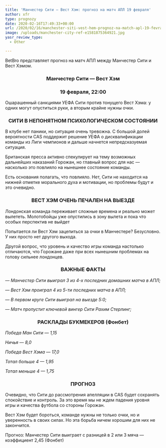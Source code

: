 ```yaml
---
title: 'Манчестер Сити — Вест Хэм: прогноз на матч АПЛ 19 февраля'
author: xfr
type: prognozy
date: 2020-02-16T17:49:33+00:00
url: /2020/02/16/manchester-siti-vest-hem-prognoz-na-match-apl-19-fevralya/
image: /uploads/manchester-city-ref-e1581875364921.jpg
yasr_review_type:
  - Other

---
```

BetBro представляет прогноз на матч АПЛ между Манчестер Сити и Вест Хэмом.

<h3 style="text-align: center">
  <strong>Манчестер Сити &#8212; Вест Хэм</strong>
</h3>

<h3 style="text-align: center">
  <strong>19 февраля, 22:00</strong>
</h3>

Ошарашенный санкциями УЕФА Сити против тонущего Вест Хэма: у одних могут опуститься руки, а вторым крайне нужны очки.

<h3 style="text-align: center">
  <strong>СИТИ В НЕПОНЯТНОМ ПСИХОЛОГИЧЕСКОМ СОСТОЯНИИ</strong>
</h3>

В клубе нет паники, но ситуация очень тревожна. С большой долей вероятности CAS поддержит решение УЕФА о дисквалификации команды из Лиги чемпионов и дальше начнется непредсказуемая ситуация.

Британская пресса активно спекулирует на тему возможных дальнейших наказаний Горожан, но главный вопрос для нас &#8212; насколько это повлияло на нынешнее состояние команды.

Есть основания полагать, что повлияло. Нет, Сити не находится на нижней отметке морального духа и мотивации, но проблемы будут и это очевидно.

<h3 style="text-align: center">
  <strong>ВЕСТ ХЭМ ОЧЕНЬ ПЕЧАЛЕН НА ВЫЕЗДЕ</strong>
</h3>

Лондонская команда переживает сложные времена и реально может вылететь. Молотобойцы уже опустились в зону вылета и пока что особых перспектив не выйдет

Попытается ли Вест Хэм зацепиться за очки в Манчестере? Безусловно. У них просто нет другого выхода.

Другой вопрос, что уровень и качество игры команда настолько отличаются, что Горожане даже при всех нынешним проблемах на голову сильнее лондонцев.

<h3 style="text-align: center">
  <strong>ВАЖНЫЕ ФАКТЫ</strong>
</h3>

_&#8212; Манчестер Сити выиграл 3 из 4-х последних домашних матча в АПЛ;_

_&#8212; Вест Хэм проиграл 4 из 5-ти последних матча в АПЛ;_

_&#8212; В первом круге Сити выиграл на выезде 5:0;_

_&#8212; Матч пропустит ключевой вингер Сити Рахим Стерлинг;_

<h3 style="text-align: center">
  <strong>РАСКЛАДЫ БУКМЕКЕРОВ (Фонбет)</strong>
</h3>

_Победа Ман Сити — 1,15_

_Ничья — 8,0_

_Победа Вест Хэма — 17,0_

_Тотал больше 4 — 1,95_

_Тотал меньше 4 — 1,75_

<h3 style="text-align: center">
  <strong>ПРОГНОЗ</strong>
</h3>

Очевидно, что Сити до рассмотрения апелляции в CAS будет сохранять спокойствие и контроль. За это время мы не ждем падения уровня игры и качества футбола со стороны Горожан.

Вест Хэм будет бороться, команде нужны не только очки, но и уверенность в своих силах. Но эта борьба ничем хорошим для них не закончится.

Прогноз: Манчестер Сити выиграет с разницей в 2 или 3 мяча &#8212; коэффициент 2,45 (Фонбет)